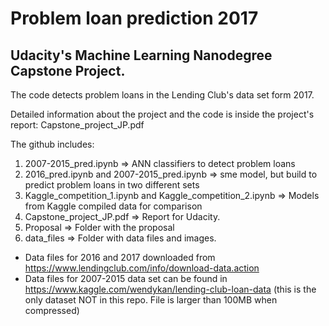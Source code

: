 # Problem loan prediction 2017
## Udacity's Machine Learning Nanodegree Capstone Project. 

The code detects problem loans in the Lending Club's data set form 2017. 

Detailed information about the project and the code is inside the project's report: Capstone_project_JP.pdf

The github includes:

1. 2007-2015_pred.ipynb => ANN classifiers to detect problem loans
2. 2016_pred.ipynb and 2007-2015_pred.ipynb => sme model, but build to predict problem loans in two different sets
3. Kaggle_competition_1.ipynb and Kaggle_competition_2.ipynb => Models from Kaggle compiled data for comparison
4. Capstone_project_JP.pdf => Report for Udacity. 
5. Proposal => Folder with the proposal
6. data_files => Folder with data files and images. 


- Data files for 2016 and 2017 downloaded from https://www.lendingclub.com/info/download-data.action 
- Data files for 2007-2015 data set can be found in https://www.kaggle.com/wendykan/lending-club-loan-data (this is the only dataset NOT in this repo. File is larger than 100MB when compressed)


